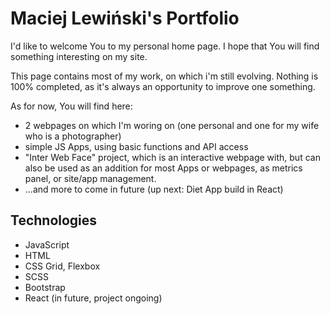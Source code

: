 # Maciej Lewiński's Portfolio

I'd like to welcome You to my personal home page. I hope that You will find something interesting on my site.

This page contains most of my work, on which i'm still evolving. Nothing is 100% completed, as it's always an opportunity to improve one something.

As for now, You will find here:
 - 2 webpages on which I'm woring on (one personal and one for my wife who is a photographer)
 - simple JS Apps, using basic functions and API access
 - "Inter Web Face" project, which is an interactive webpage with, but can also be used as an addition for most Apps or webpages, as metrics panel, or site/app management.
 - ...and more to come in future (up next: Diet App build in React)

## Technologies
- JavaScript
- HTML
- CSS Grid, Flexbox
- SCSS
- Bootstrap
- React (in future, project ongoing)

